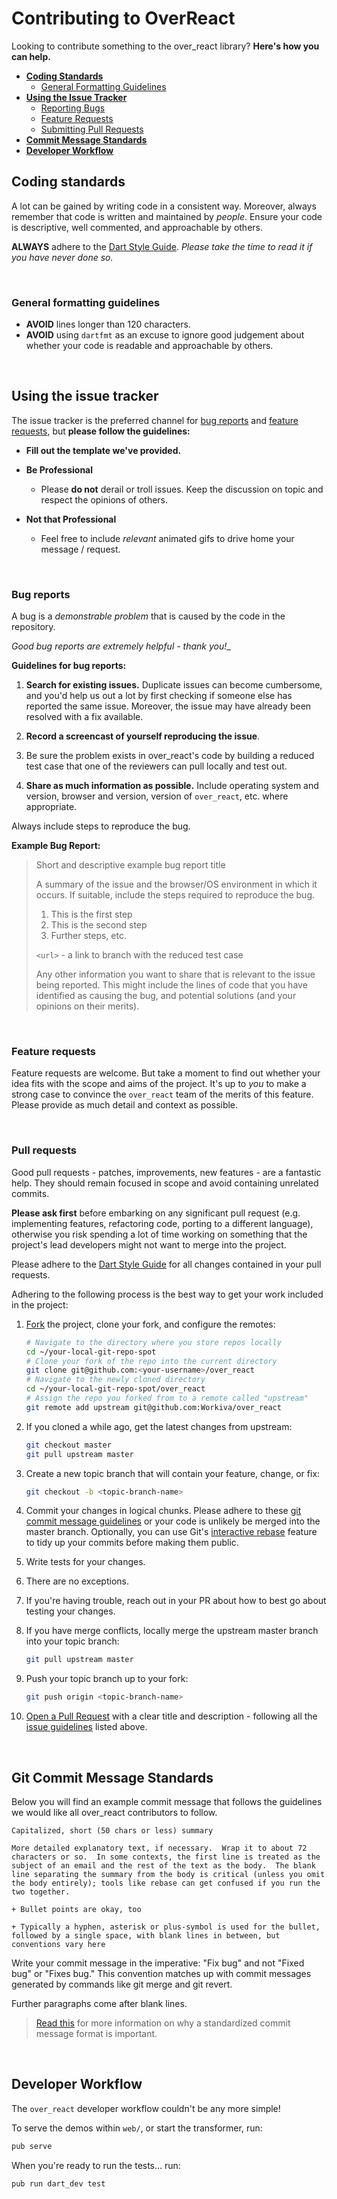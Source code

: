 # Contributing to OverReact

Looking to contribute something to the over_react library? __Here's how you can help.__

+ __[Coding Standards](#coding-standards)__
  + [General Formatting Guidelines](#general-formatting-guidelines)
+ __[Using the Issue Tracker](#using-the-issue-tracker)__
  + [Reporting Bugs](#bug-reports)
  + [Feature Requests](#feature-requests)
  + [Submitting Pull Requests](#pull-requests)
+ __[Commit Message Standards](#git-commit-message-standards)__
+ __[Developer Workflow](#developer-workflow)__




## Coding standards

A lot can be gained by writing code in a consistent way.  Moreover, always remember that code is written and 
maintained by _people_. Ensure your code is descriptive, well commented, and approachable by others.

__ALWAYS__ adhere to the [Dart Style Guide].  _Please take the time to read it if you have never done so._

&nbsp;


### General formatting guidelines

+ __AVOID__ lines longer than 120 characters.
+ __AVOID__ using `dartfmt` as an excuse to ignore good judgement about
  whether your code is readable and approachable by others.

&nbsp;
&nbsp;



## Using the issue tracker

The issue tracker is the preferred channel for [bug reports](#bug-reports) and [feature requests](#feature-requests), 
but __please follow the guidelines:__

  + __Fill out the template we've provided.__

  + __Be Professional__
    + Please __do not__ derail or troll issues. Keep the discussion on topic and respect the opinions of others.

  + __Not that Professional__
    + Feel free to include _relevant_ animated gifs to drive home your message / request.

&nbsp;


### Bug reports

A bug is a _demonstrable problem_ that is caused by the code in the repository.

_Good bug reports are extremely helpful - thank you!__

__Guidelines for bug reports:__

1. __Search for existing issues.__ Duplicate issues can become cumbersome, and you'd help us out a lot by first 
   checking if someone else has reported the same issue. Moreover, the issue may have already been resolved with a 
   fix available.

2. __Record a screencast of yourself reproducing the issue__. 
  1. Be sure the problem exists in over_react's code by building a 
     reduced test case that one of the reviewers can pull locally 
     and test out.

3. __Share as much information as possible.__ Include operating system and version, browser and version, version of 
   `over_react`, etc. where appropriate. 

Always include steps to reproduce the bug.

__Example Bug Report:__

> Short and descriptive example bug report title
>
> A summary of the issue and the browser/OS environment in which it occurs. If
> suitable, include the steps required to reproduce the bug.
>
> 1. This is the first step
> 2. This is the second step
> 3. Further steps, etc.
>
> `<url>` - a link to branch with the reduced test case
>
> Any other information you want to share that is relevant to the issue being
> reported. This might include the lines of code that you have identified as
> causing the bug, and potential solutions (and your opinions on their
> merits).

&nbsp;


### Feature requests

Feature requests are welcome. But take a moment to find out whether your idea fits with the scope and aims of the 
project. It's up to *you* to make a strong case to convince the `over_react` team of the merits of this feature. 
Please provide as much detail and context as possible.

&nbsp;


### Pull requests

Good pull requests - patches, improvements, new features - are a fantastic help. They should remain focused in scope 
and avoid containing unrelated commits.

__Please ask first__ before embarking on any significant pull request (e.g. implementing features, refactoring code, 
porting to a different language), otherwise you risk spending a lot of time working on something that the project's 
lead developers might not want to merge into the project.

Please adhere to the [Dart Style Guide] for all changes contained in your pull requests.

Adhering to the following process is the best way to get your work included in the project:

1. [Fork](http://help.github.com/fork-a-repo/) the project, clone your fork,
   and configure the remotes:

   ```bash
   # Navigate to the directory where you store repos locally
   cd ~/your-local-git-repo-spot
   # Clone your fork of the repo into the current directory
   git clone git@github.com:<your-username>/over_react
   # Navigate to the newly cloned directory
   cd ~/your-local-git-repo-spot/over_react
   # Assign the repo you forked from to a remote called "upstream"
   git remote add upstream git@github.com:Workiva/over_react
   ```

2. If you cloned a while ago, get the latest changes from upstream:

   ```bash
   git checkout master
   git pull upstream master
   ```

3. Create a new topic branch that will contain your feature, change, or fix:

   ```bash
   git checkout -b <topic-branch-name>
   ```

4. Commit your changes in logical chunks. Please adhere to these 
   [git commit message guidelines](#git-commit-message-standards) or your code is unlikely be merged into the master 
   branch. Optionally, you can use Git's [interactive rebase](https://help.github.com/articles/interactive-rebase) 
   feature to tidy up your commits before making them public.

5. Write tests for your changes.  
  1. There are no exceptions.  
  2. If you're having trouble, reach out in your PR about how to best go about testing your changes.

6. If you have merge conflicts, locally merge the upstream master branch into your topic branch:

   ```bash
   git pull upstream master
   ```

7. Push your topic branch up to your fork:

   ```bash
   git push origin <topic-branch-name>
   ```

8. [Open a Pull Request](https://help.github.com/articles/using-pull-requests/)
    with a clear title and description - following all the [issue guidelines](#using-the-issue-tracker) listed above.

&nbsp;
&nbsp;



## Git Commit Message Standards

Below you will find an example commit message that follows the guidelines we would like all over_react contributors 
to follow.

```
Capitalized, short (50 chars or less) summary

More detailed explanatory text, if necessary.  Wrap it to about 72
characters or so.  In some contexts, the first line is treated as the
subject of an email and the rest of the text as the body.  The blank
line separating the summary from the body is critical (unless you omit
the body entirely); tools like rebase can get confused if you run the
two together.

+ Bullet points are okay, too

+ Typically a hyphen, asterisk or plus-symbol is used for the bullet, 
followed by a single space, with blank lines in between, but 
conventions vary here
```

Write your commit message in the imperative: "Fix bug" and not "Fixed bug" or "Fixes bug."  This convention matches up 
with commit messages generated by commands like git merge and git revert.

Further paragraphs come after blank lines.

> [Read this](http://tbaggery.com/2008/04/19/a-note-about-git-commit-messages.html) for more information on why a
> standardized commit message format is important.

&nbsp;
&nbsp;



## Developer Workflow

The `over_react` developer workflow couldn't be any more simple!

To serve the demos within `web/`, or start the transformer, run:

```bash
pub serve
```

When you're ready to run the tests... run:

```bash
pub run dart_dev test
```


[Dart Style Guide]: https://www.dartlang.org/guides/language/effective-dart/style
